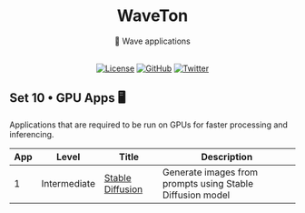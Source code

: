 <div align='center'>

<h1>WaveTon</h1>
💯 Wave applications

<br>
<br>

[![License](https://img.shields.io/badge/license-Apache%202.0-blue.svg?logo=apache)](https://github.com/vopani/waveton/blob/master/LICENSE)
[![GitHub](https://img.shields.io/github/stars/vopani/waveton?color=yellowgreen&logo=github)](https://img.shields.io/github/stars/vopani/waveton?color=yellowgreen&logo=github)
[![Twitter](https://img.shields.io/twitter/follow/vopani)](https://twitter.com/vopani)

</div>

## Set 10 • GPU Apps 🖥️
Applications that are required to be run on GPUs for faster processing and inferencing.

| App | Level        | Title                                                                                          | Description                                               |
|-----|--------------|------------------------------------------------------------------------------------------------|-----------------------------------------------------------|
| 1   | Intermediate | [Stable Diffusion](https://github.com/vopani/waveton/tree/main/apps/gpu_apps/stable_diffusion) | Generate images from prompts using Stable Diffusion model |
